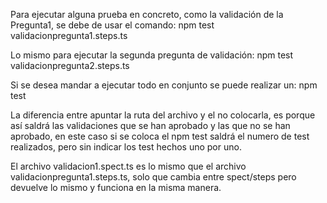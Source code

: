 Para ejecutar alguna prueba en concreto, como la validación de la Pregunta1, se debe de usar el comando: 
    npm test validacionpregunta1.steps.ts

Lo mismo para ejecutar la segunda pregunta de validación:
    npm test validacionpregunta2.steps.ts

Si se desea mandar a ejecutar todo en conjunto se puede realizar un:
    npm test

La diferencia entre apuntar la ruta del archivo y el no colocarla, es porque así saldrá las validaciones que se han aprobado 
y las que no se han aprobado, en este caso si se coloca el npm test saldrá el numero de test realizados, pero sin indicar los
test hechos uno por uno.

El archivo validacion1.spect.ts es lo mismo que el archivo validacionpregunta1.steps.ts, solo que cambia entre spect/steps
pero devuelve lo mismo y funciona en la misma manera.